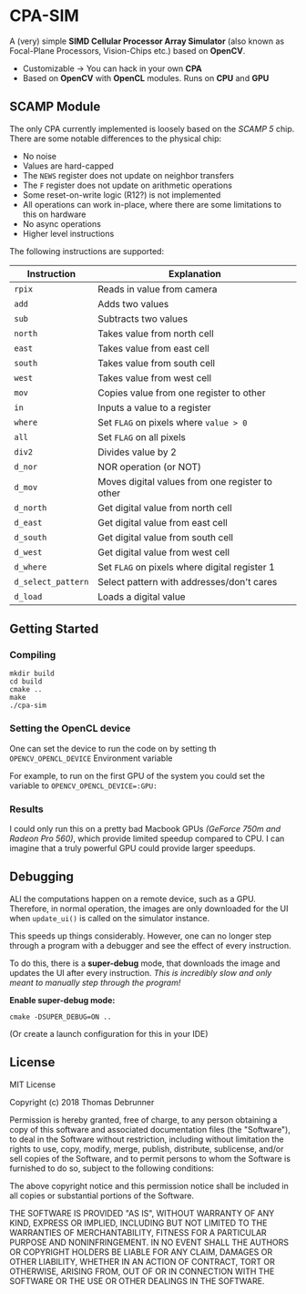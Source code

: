 # CPA-SIM

A (very) simple **SIMD Cellular Processor Array Simulator** (also known as Focal-Plane Processors, Vision-Chips etc.) based on **OpenCV**.

* Customizable -> You can hack in your own **CPA**
* Based on **OpenCV** with **OpenCL** modules. Runs on **CPU** and **GPU**

## SCAMP Module

The only CPA currently implemented is loosely based on the *SCAMP 5* chip.
There are some notable differences to the physical chip:

* No noise
* Values are hard-capped
* The `NEWS` register does not update on neighbor transfers
* The `F` register does not update on arithmetic operations
* Some reset-on-write logic (R12?) is not implemented
* All operations can work in-place, where there are some limitations to this on hardware
* No async operations
* Higher level instructions

The following instructions are supported:

**Instruction**   | **Explanation**
------------------|-----------------------------------------------
`rpix`            | Reads in value from camera
`add`             | Adds two values
`sub`             | Subtracts two values
`north`           | Takes value from north cell
`east`            | Takes value from east cell
`south`           | Takes value from south cell
`west`            | Takes value from west cell
`mov`             | Copies value from one register to other
`in`              | Inputs a value to a register
`where`           | Set `FLAG` on pixels where `value > 0`
`all`             | Set `FLAG` on all pixels
`div2`            | Divides value by 2
`d_nor`           | NOR operation (or NOT)
`d_mov`           | Moves digital values from one register to other
`d_north`         | Get digital value from north cell
`d_east`          | Get digital value from east cell
`d_south`         | Get digital value from south cell
`d_west`          | Get digital value from west cell
`d_where`         | Set `FLAG` on pixels where digital register 1
`d_select_pattern`| Select pattern with addresses/don't cares
`d_load`          | Loads a digital value

## Getting Started

### Compiling
```
mkdir build
cd build
cmake ..
make
./cpa-sim
```

### Setting the OpenCL device
One can set the device to run the code on by setting th `OPENCV_OPENCL_DEVICE` Environment variable

For example, to run on the first GPU of the system you could set the variable to
`OPENCV_OPENCL_DEVICE=:GPU:`

### Results
I could only run this on a pretty bad Macbook GPUs *(GeForce 750m and Radeon Pro 560)*, which provide limited speedup compared to CPU. I can imagine that a truly powerful GPU could provide larger speedups.

## Debugging
ALl the computations happen on a remote device, such as a GPU. Therefore, in normal operation, the images are only downloaded for the UI when `update_ui()` is called on the simulator instance.

This speeds up things considerably. However, one can no longer step through a program with a debugger and see the effect of every instruction.

To do this, there is a **super-debug** mode, that downloads the image and updates the UI after every instruction. *This is incredibly slow and only meant to manually step through the program!*

**Enable super-debug mode:**

```
cmake -DSUPER_DEBUG=ON ..
```

(Or create a launch configuration for this in your IDE)


## License

MIT License

Copyright (c) 2018 Thomas Debrunner

Permission is hereby granted, free of charge, to any person obtaining a copy
of this software and associated documentation files (the "Software"), to deal
in the Software without restriction, including without limitation the rights
to use, copy, modify, merge, publish, distribute, sublicense, and/or sell
copies of the Software, and to permit persons to whom the Software is
furnished to do so, subject to the following conditions:

The above copyright notice and this permission notice shall be included in all
copies or substantial portions of the Software.

THE SOFTWARE IS PROVIDED "AS IS", WITHOUT WARRANTY OF ANY KIND, EXPRESS OR
IMPLIED, INCLUDING BUT NOT LIMITED TO THE WARRANTIES OF MERCHANTABILITY,
FITNESS FOR A PARTICULAR PURPOSE AND NONINFRINGEMENT. IN NO EVENT SHALL THE
AUTHORS OR COPYRIGHT HOLDERS BE LIABLE FOR ANY CLAIM, DAMAGES OR OTHER
LIABILITY, WHETHER IN AN ACTION OF CONTRACT, TORT OR OTHERWISE, ARISING FROM,
OUT OF OR IN CONNECTION WITH THE SOFTWARE OR THE USE OR OTHER DEALINGS IN THE
SOFTWARE.
